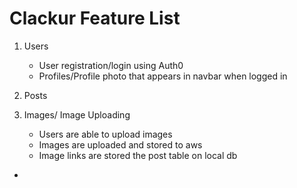# Clackur Feature List
1. Users
   * User registration/login using Auth0
   * Profiles/Profile photo that appears in navbar when logged in

2. Posts

3. Images/ Image Uploading
   * Users are able to upload images
   * Images are uploaded and stored to aws
   * Image links are stored the post table on local db
 * 